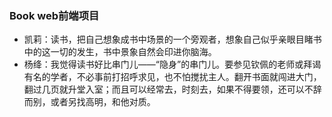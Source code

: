 ### Book web前端项目

+ 凯莉：读书，把自己想象成书中场景的一个旁观者，想象自己似乎亲眼目睹书中的这一切的发生，书中景象自然会印进你脑海。
+ 杨绛：我觉得读书好比串门儿——“隐身”的串门儿。要参见钦佩的老师或拜谒有名的学者，不必事前打招呼求见，也不怕搅扰主人。翻开书面就闯进大门，翻过几页就升堂入室；而且可以经常去，时刻去，如果不得要领，还可以不辞而别，或者另找高明，和他对质。
